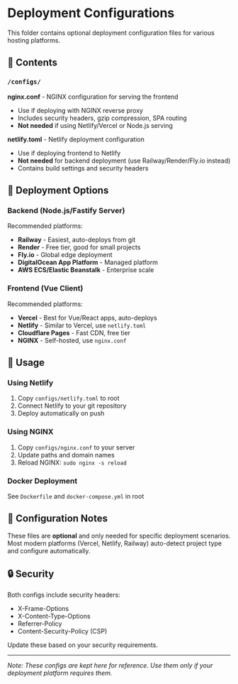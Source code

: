 # Deployment Configurations

This folder contains optional deployment configuration files for various hosting platforms.

## 📁 Contents

### `/configs/`

**nginx.conf** - NGINX configuration for serving the frontend

- Use if deploying with NGINX reverse proxy
- Includes security headers, gzip compression, SPA routing
- **Not needed** if using Netlify/Vercel or Node.js serving

**netlify.toml** - Netlify deployment configuration

- Use if deploying frontend to Netlify
- **Not needed** for backend deployment (use Railway/Render/Fly.io instead)
- Contains build settings and security headers

## 🚀 Deployment Options

### Backend (Node.js/Fastify Server)

Recommended platforms:

- **Railway** - Easiest, auto-deploys from git
- **Render** - Free tier, good for small projects
- **Fly.io** - Global edge deployment
- **DigitalOcean App Platform** - Managed platform
- **AWS ECS/Elastic Beanstalk** - Enterprise scale

### Frontend (Vue Client)

Recommended platforms:

- **Vercel** - Best for Vue/React apps, auto-deploys
- **Netlify** - Similar to Vercel, use `netlify.toml`
- **Cloudflare Pages** - Fast CDN, free tier
- **NGINX** - Self-hosted, use `nginx.conf`

## 📝 Usage

### Using Netlify

1. Copy `configs/netlify.toml` to root
2. Connect Netlify to your git repository
3. Deploy automatically on push

### Using NGINX

1. Copy `configs/nginx.conf` to your server
2. Update paths and domain names
3. Reload NGINX: `sudo nginx -s reload`

### Docker Deployment

See `Dockerfile` and `docker-compose.yml` in root

## 🔧 Configuration Notes

These files are **optional** and only needed for specific deployment scenarios. Most modern platforms (Vercel, Netlify, Railway) auto-detect project type and configure automatically.

## 🔒 Security

Both configs include security headers:

- X-Frame-Options
- X-Content-Type-Options
- Referrer-Policy
- Content-Security-Policy (CSP)

Update these based on your security requirements.

---

_Note: These configs are kept here for reference. Use them only if your deployment platform requires them._
